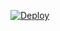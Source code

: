 [![Deploy](https://www.herokucdn.com/deploy/button.svg)](https://heroku.com/deploy?template=https://github.com/pauan8/project-express-api/heroku)